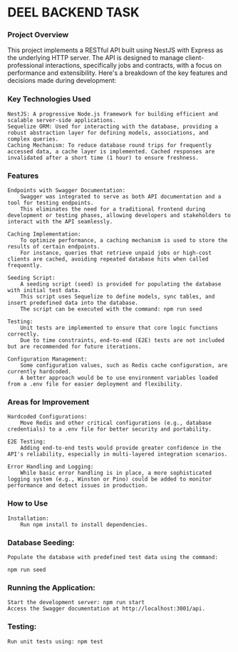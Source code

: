 # DEEL BACKEND TASK

### Project Overview

This project implements a RESTful API built using NestJS with Express as the underlying HTTP server. The API is designed to manage client-professional interactions, specifically jobs and contracts, with a focus on performance and extensibility. Here's a breakdown of the key features and decisions made during development:

### Key Technologies Used

    NestJS: A progressive Node.js framework for building efficient and scalable server-side applications.
    Sequelize ORM: Used for interacting with the database, providing a robust abstraction layer for defining models, associations, and complex queries.
    Caching Mechanism: To reduce database round trips for frequently accessed data, a cache layer is implemented. Cached responses are invalidated after a short time (1 hour) to ensure freshness.

### Features

    Endpoints with Swagger Documentation:
        Swagger was integrated to serve as both API documentation and a tool for testing endpoints.
        This eliminates the need for a traditional frontend during development or testing phases, allowing developers and stakeholders to interact with the API seamlessly.

    Caching Implementation:
        To optimize performance, a caching mechanism is used to store the results of certain endpoints.
        For instance, queries that retrieve unpaid jobs or high-cost clients are cached, avoiding repeated database hits when called frequently.
    
    Seeding Script:
        A seeding script (seed) is provided for populating the database with initial test data.
        This script uses Sequelize to define models, sync tables, and insert predefined data into the database.
        The script can be executed with the command: npm run seed

    Testing:
        Unit tests are implemented to ensure that core logic functions correctly.
        Due to time constraints, end-to-end (E2E) tests are not included but are recommended for future iterations.

    Configuration Management:
        Some configuration values, such as Redis cache configuration, are currently hardcoded.
        A better approach would be to use environment variables loaded from a .env file for easier deployment and flexibility.

### Areas for Improvement

    Hardcoded Configurations:
        Move Redis and other critical configurations (e.g., database credentials) to a .env file for better security and portability.

    E2E Testing:
        Adding end-to-end tests would provide greater confidence in the API's reliability, especially in multi-layered integration scenarios.

    Error Handling and Logging:
        While basic error handling is in place, a more sophisticated logging system (e.g., Winston or Pino) could be added to monitor performance and detect issues in production.

### How to Use

    Installation:
        Run npm install to install dependencies.

### Database Seeding:

    Populate the database with predefined test data using the command:

    npm run seed

### Running the Application:

    Start the development server: npm run start
    Access the Swagger documentation at http://localhost:3001/api.

### Testing:

    Run unit tests using: npm test